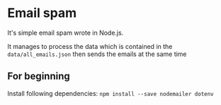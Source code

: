 # Email spam

It's simple email spam wrote in Node.js.

It manages to process the data which is contained in the `data/all_emails.json` then sends the emails at the same time

## For beginning

Install following dependencies:
`npm install --save nodemailer dotenv`

